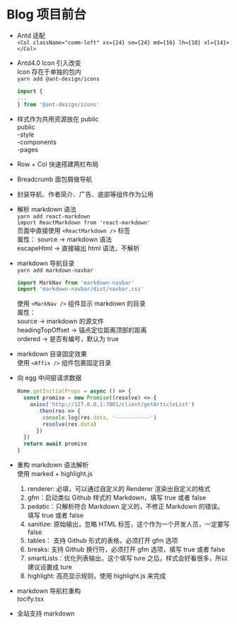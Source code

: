 # Blog 项目前台  
- Antd 适配  
  `<Col className="comm-left" xs={24} sm={24} md={16} lh={18} xl={14}></Col>`  

- Antd4.0 Icon 引入改变  
  Icon 存在于单独的包内  
  `yarn add @ant-design/icons`  
  ```js
  import {
  ...
  } from '@ant-design/icons'
  ```

- 样式作为共用资源放在 public  
  public  
    -style  
      -components  
      -pages  

- Row + Col 快速搭建两栏布局  

- Breadcrumb 面包屑做导航  

- 封装导航、作者简介、广告、底部等组件作为公用  

- 解析 markdown 语法  
  `yarn add react-markdown`  
  `import ReactMarkdown from 'react-markdown'`  
  页面中直接使用 `<ReactMarkdown />` 标签  
  属性：
    source -> markdown 语法  
    escapeHtml -> 直接输出 html 语法，不解析  

- markdown 导航目录  
  `yarn add markdown-navbar`  
  ```js
  import MarkNav from 'markdown-navbar'
  import 'markdown-navbar/dist/navbar.css'
  ```
  使用 `<MarkNav />` 组件显示 markdown 的目录  
  属性：  
    source -> markdown 的源文件  
    headingTopOffset -> 锚点定位距离顶部的距离  
    ordered -> 是否有编号，默认为 true  

- markdown 目录固定效果  
  使用 `<Affix />` 组件包裹固定目录  

- 向 egg 中间层请求数据  
  ```js
  Home.getInitialProps = async () => {
    const promise = new Promise((resolve) => {
      axios('http://127.0.0.1:7001/client/getArticleList')
        .then(res => {
          console.log(res.data, '-----------')
          resolve(res.data)
        })
    })
    return await promise
  }
  ```

- 重构 markdown 语法解析  
  使用 marked + highlight.js  
  1. renderer: 必填，可以通过自定义的 Renderer 渲染出自定义的格式  
  2. gfm：启动类似 Github 样式的 Markdown，填写 true 或者 false  
  3. pedatic：只解析符合 Markdown 定义的，不修正 Markdown 的错误。填写 true 或者 false  
  4. sanitize: 原始输出，忽略 HTML 标签，这个作为一个开发人员，一定要写 false  
  5. tables： 支持 Github 形式的表格，必须打开 gfm 选项  
  6. breaks: 支持 Github 换行符，必须打开 gfm 选项，填写 true 或者 false  
  7. smartLists：优化列表输出，这个填写 ture 之后，样式会好看很多，所以建议设置成 ture  
  8. highlight: 高亮显示规则，使用 highlight.js 来完成  

- markdown 导航栏重构  
  tocify.tsx  

- 全站支持 markdown  
  
